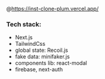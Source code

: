  @https://inst-clone-plum.vercel.app/



### Tech stack:



- Next.js
- TailwindCss
- global state: Recoil.js
- fake data: minifaker.js
- components lib: react-modal
- firebase, next-auth
